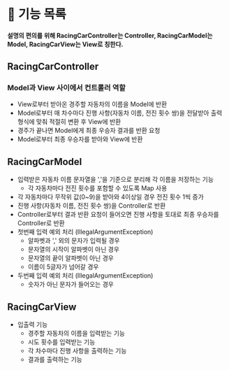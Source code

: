 # 📝 기능 목록
#### 설명의 편의를 위해 RacingCarController는 Controller, RacingCarModel는 Model, RacingCarView는 View로 칭한다.

## RacingCarController

### Model과 View 사이에서 컨트롤러 역할

- View로부터 받아온 경주할 자동차의 이름을 Model에 반환
- Model로부터 매 차수마다 진행 사항(자동차 이름, 전진 횟수 쌍)을 전달받아 출력형식에 맞춰 적절히 변환 후 View에 반환
- 경주가 끝나면 Model에게 최종 우승자 결과를 반환 요청
- Model로부터 최종 우승자를 받아와 View에 반환

## RacingCarModel

- 입력받은 자동차 이름 문자열을 ','을 기준으로 분리해 각 이름을 저장하는 기능
  - 각 자동차마다 전진 횟수를 포함할 수 있도록 Map 사용
- 각 자동차마다 무작위 값(0~9)을 받아와 4이상일 경우 전진 횟수 1씩 증가
- 진행 사항(자동차 이름, 전진 횟수 쌍)을 Controller로 반환
- Controller로부터 결과 반환 요청이 들어오면 진행 사항을 토대로 최종 우승자를 Controller로 반환
- 첫번째 입력 예외 처리 (IllegalArgumentException)
  - 알파벳과 ',' 외의 문자가 입력될 경우
  - 문자열의 시작이 알파벳이 아닌 경우
  - 문자열의 끝이 알파벳이 아닌 경우
  - 이름이 5글자가 넘어갈 경우
- 두번째 입력 예외 처리 (IllegalArgumentException)
  - 숫자가 아닌 문자가 들어오는 경우

## RacingCarView

- 입출력 기능
  - 경주할 자동차의 이름을 입력받는 기능
  - 시도 횟수를 입력받는 기능
  - 각 차수마다 진행 사항을 출력하는 기능
  - 결과를 출력하는 기능